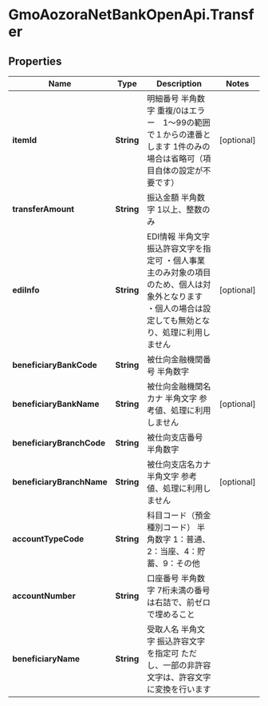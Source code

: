 # GmoAozoraNetBankOpenApi.Transfer

## Properties
Name | Type | Description | Notes
------------ | ------------- | ------------- | -------------
**itemId** | **String** | 明細番号 半角数字 重複/0はエラー　1～99の範囲で１からの連番とします 1件のみの場合は省略可（項目自体の設定が不要です）  | [optional] 
**transferAmount** | **String** | 振込金額 半角数字 1以上、整数のみ  | 
**ediInfo** | **String** | EDI情報 半角文字 振込許容文字を指定可 ・個人事業主のみ対象の項目のため、個人は対象外となります ・個人の場合は設定しても無効となり、処理に利用しません  | [optional] 
**beneficiaryBankCode** | **String** | 被仕向金融機関番号 半角数字  | 
**beneficiaryBankName** | **String** | 被仕向金融機関名カナ 半角文字 参考値、処理に利用しません  | [optional] 
**beneficiaryBranchCode** | **String** | 被仕向支店番号 半角数字  | 
**beneficiaryBranchName** | **String** | 被仕向支店名カナ 半角文字 参考値、処理に利用しません  | [optional] 
**accountTypeCode** | **String** | 科目コード（預金種別コード） 半角数字 1：普通、2：当座、4：貯蓄、9：その他  | 
**accountNumber** | **String** | 口座番号 半角数字 7桁未満の番号は右詰で、前ゼロで埋めること  | 
**beneficiaryName** | **String** | 受取人名 半角文字 振込許容文字を指定可 ただし、一部の非許容文字は、許容文字に変換を行います  | 


